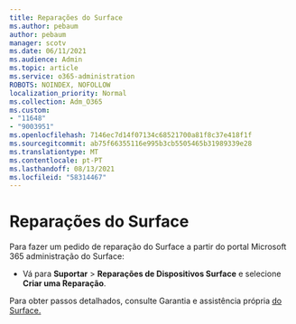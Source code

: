 ```yaml
---
title: Reparações do Surface
ms.author: pebaum
author: pebaum
manager: scotv
ms.date: 06/11/2021
ms.audience: Admin
ms.topic: article
ms.service: o365-administration
ROBOTS: NOINDEX, NOFOLLOW
localization_priority: Normal
ms.collection: Adm_O365
ms.custom:
- "11648"
- "9003951"
ms.openlocfilehash: 7146ec7d14f07134c68521700a81f8c37e418f1f
ms.sourcegitcommit: ab75f66355116e995b3cb5505465b31989339e28
ms.translationtype: MT
ms.contentlocale: pt-PT
ms.lasthandoff: 08/13/2021
ms.locfileid: "58314467"
---
```

# <a name="surface-repairs"></a>Reparações do Surface

Para fazer um pedido de reparação do Surface a partir do portal Microsoft 365 administração do Surface:

- Vá para **Suportar**  >  **Reparações de Dispositivos Surface** e selecione **Criar uma Reparação**. 

Para obter passos detalhados, consulte Garantia e assistência própria [do Surface.](https://docs.microsoft.com/surface/self-serve-warranty-service)